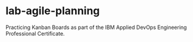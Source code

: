 # lab-agile-planning
Practicing Kanban Boards as part of the IBM Applied DevOps Engineering Professional Certificate.
